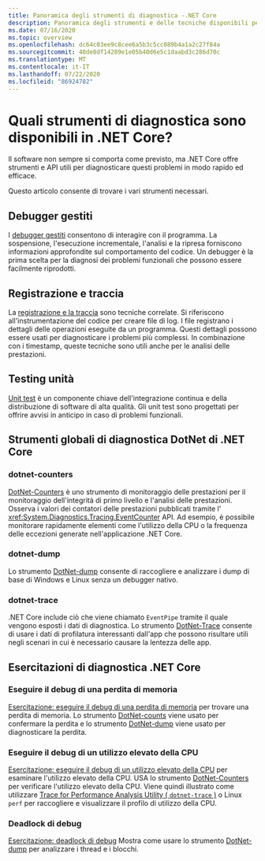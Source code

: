 ```yaml
---
title: Panoramica degli strumenti di diagnostica -.NET Core
description: Panoramica degli strumenti e delle tecniche disponibili per la diagnosi delle applicazioni .NET Core.
ms.date: 07/16/2020
ms.topic: overview
ms.openlocfilehash: dc64c03ee9c8cee6a5b3c5cc089b4a1a2c27f84a
ms.sourcegitcommit: 40de8df14289e1e05b40d6e5c1daabd3c286d70c
ms.translationtype: MT
ms.contentlocale: it-IT
ms.lasthandoff: 07/22/2020
ms.locfileid: "86924782"
---
```

# <a name="what-diagnostic-tools-are-available-in-net-core"></a>Quali strumenti di diagnostica sono disponibili in .NET Core?

Il software non sempre si comporta come previsto, ma .NET Core offre strumenti e API utili per diagnosticare questi problemi in modo rapido ed efficace.

Questo articolo consente di trovare i vari strumenti necessari.

## <a name="managed-debuggers"></a>Debugger gestiti

I [debugger gestiti](managed-debuggers.md) consentono di interagire con il programma. La sospensione, l'esecuzione incrementale, l'analisi e la ripresa forniscono informazioni approfondite sul comportamento del codice. Un debugger è la prima scelta per la diagnosi dei problemi funzionali che possono essere facilmente riprodotti.

## <a name="logging-and-tracing"></a>Registrazione e traccia

La [registrazione e la traccia](logging-tracing.md) sono tecniche correlate. Si riferiscono all'instrumentazione del codice per creare file di log. I file registrano i dettagli delle operazioni eseguite da un programma. Questi dettagli possono essere usati per diagnosticare i problemi più complessi. In combinazione con i timestamp, queste tecniche sono utili anche per le analisi delle prestazioni.

## <a name="unit-testing"></a>Testing unità

[Unit test](../testing/index.md) è un componente chiave dell'integrazione continua e della distribuzione di software di alta qualità. Gli unit test sono progettati per offrire avvisi in anticipo in caso di problemi funzionali.

## <a name="net-core-dotnet-diagnostic-global-tools"></a>Strumenti globali di diagnostica DotNet di .NET Core

### <a name="dotnet-counters"></a>dotnet-counters

[DotNet-Counters](dotnet-counters.md) è uno strumento di monitoraggio delle prestazioni per il monitoraggio dell'integrità di primo livello e l'analisi delle prestazioni. Osserva i valori dei contatori delle prestazioni pubblicati tramite l' <xref:System.Diagnostics.Tracing.EventCounter> API. Ad esempio, è possibile monitorare rapidamente elementi come l'utilizzo della CPU o la frequenza delle eccezioni generate nell'applicazione .NET Core.

### <a name="dotnet-dump"></a>dotnet-dump

Lo strumento [DotNet-dump](dotnet-dump.md) consente di raccogliere e analizzare i dump di base di Windows e Linux senza un debugger nativo.

### <a name="dotnet-trace"></a>dotnet-trace

.NET Core include ciò che viene chiamato `EventPipe` tramite il quale vengono esposti i dati di diagnostica. Lo strumento [DotNet-Trace](dotnet-trace.md) consente di usare i dati di profilatura interessanti dall'app che possono risultare utili negli scenari in cui è necessario causare la lentezza delle app.

## <a name="net-core-diagnostics-tutorials"></a>Esercitazioni di diagnostica .NET Core

### <a name="debug-a-memory-leak"></a>Eseguire il debug di una perdita di memoria

[Esercitazione: eseguire il debug di una perdita di memoria](debug-memory-leak.md) per trovare una perdita di memoria. Lo strumento [DotNet-counts](dotnet-counters.md) viene usato per confermare la perdita e lo strumento [DotNet-dump](dotnet-dump.md) viene usato per diagnosticare la perdita.

### <a name="debug-high-cpu-usage"></a>Eseguire il debug di un utilizzo elevato della CPU

[Esercitazione: eseguire il debug di un utilizzo elevato della CPU](debug-highcpu.md) per esaminare l'utilizzo elevato della CPU. USA lo strumento [DotNet-Counters](dotnet-counters.md) per verificare l'utilizzo elevato della CPU. Viene quindi illustrato come utilizzare [Trace for Performance Analysis Utility ( `dotnet-trace` )](dotnet-trace.md) o Linux `perf` per raccogliere e visualizzare il profilo di utilizzo della CPU.

### <a name="debug-deadlock"></a>Deadlock di debug

[Esercitazione: deadlock di debug](debug-deadlock.md) Mostra come usare lo strumento [DotNet-dump](dotnet-dump.md) per analizzare i thread e i blocchi.
